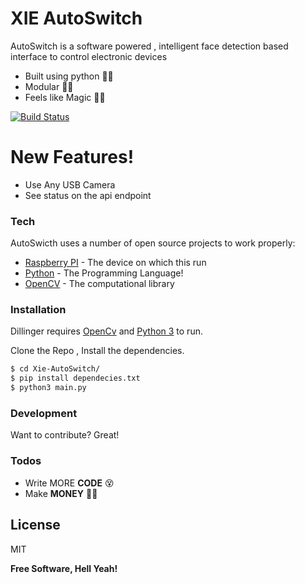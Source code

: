 # XIE AutoSwitch


AutoSwitch is a software powered , intelligent face detection based interface to control electronic devices

  - Built using python 👩‍💻
  - Modular 🐱‍👤
  - Feels like Magic 🐱‍🚀

[![Build Status](https://travis-ci.org/joemccann/dillinger.svg?branch=master)](https://travis-ci.org/joemccann/dillinger)

# New Features!

  - Use Any USB Camera
  - See status on the api endpoint

### Tech

AutoSwicth uses a number of open source projects to work properly:
* [Raspberry PI](http://raspberrypi.org) - The device on which this run
* [Python](https://www.python.org/) - The Programming Language!
* [OpenCV](https://opencv.org/) - The computational library


### Installation

Dillinger requires [OpenCv](https://opencv.org/) and [Python 3](https://www.python.org/) to run.

Clone the Repo ,  Install the dependencies.

```sh
$ cd Xie-AutoSwitch/
$ pip install dependecies.txt
$ python3 main.py
```



### Development

Want to contribute? Great!

### Todos

 - Write MORE **CODE** 😵
 - Make **MONEY** 🤑🤑

License
----

MIT


**Free Software, Hell Yeah!**



